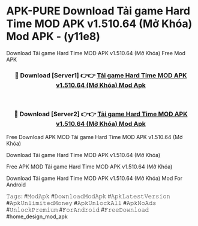 # APK-PURE Download Tải game Hard Time MOD APK v1.510.64 (Mở Khóa) Mod APK - (y11e8)
Download Tải game Hard Time MOD APK v1.510.64 (Mở Khóa) Free Mod APK

<div align="center">
<h3>🔴 Download [Server1] 👉👉 <a href="https://apk-comot.site?title=Tải_game_Hard_Time_MOD_APK_v1.510.64_(Mở_Khóa)">Tải game Hard Time MOD APK v1.510.64 (Mở Khóa) Mod Apk</a></h3><br>

<h3>🔴 Download [Server2] 👉👉 <a href="https://apk-comot.site?title=Tải_game_Hard_Time_MOD_APK_v1.510.64_(Mở_Khóa)">Tải game Hard Time MOD APK v1.510.64 (Mở Khóa) Mod Apk</a></h3>
</div>


Free Download APK MOD Tải game Hard Time MOD APK v1.510.64 (Mở Khóa)

Download Tải game Hard Time MOD APK v1.510.64 (Mở Khóa) 

Free APK MOD Tải game Hard Time MOD APK v1.510.64 (Mở Khóa) 

Download Tải game Hard Time MOD APK v1.510.64 (Mở Khóa) Mod For Android

𝚃𝚊𝚐𝚜: #𝙼𝚘𝚍𝙰𝚙𝚔 #𝙳𝚘𝚠𝚗𝚕𝚘𝚊𝚍𝙼𝚘𝚍𝙰𝚙𝚔 #𝙰𝚙𝚔𝙻𝚊𝚝𝚎𝚜𝚝𝚅𝚎𝚛𝚜𝚒𝚘𝚗 #𝙰𝚙𝚔𝚄𝚗𝚕𝚒𝚖𝚒𝚝𝚎𝚍𝙼𝚘𝚗𝚎𝚢 #𝙰𝚙𝚔𝚄𝚗𝚕𝚘𝚌𝚔𝙰𝚕𝚕 #𝙰𝚙𝚔𝙽𝚘𝙰𝚍𝚜 #𝚄𝚗𝚕𝚘𝚌𝚔𝙿𝚛𝚎𝚖𝚒𝚞𝚖 #𝙵𝚘𝚛𝙰𝚗𝚍𝚛𝚘𝚒𝚍 #𝙵𝚛𝚎𝚎𝙳𝚘𝚠𝚗𝚕𝚘𝚊𝚍 #home_design_mod_apk